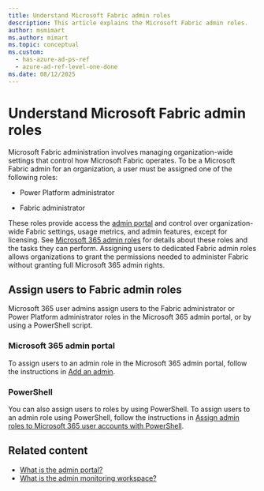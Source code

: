 ```yaml
---
title: Understand Microsoft Fabric admin roles
description: This article explains the Microsoft Fabric admin roles.
author: msmimart
ms.author: mimart
ms.topic: conceptual
ms.custom:
  - has-azure-ad-ps-ref
  - azure-ad-ref-level-one-done
ms.date: 08/12/2025
---
```


# Understand Microsoft Fabric admin roles

Microsoft Fabric administration involves managing organization-wide settings that control how Microsoft Fabric operates. To be a Microsoft Fabric admin for an organization, a user must be assigned one of the following roles:

* Power Platform administrator

* Fabric administrator

These roles provide access the [admin portal](admin-center.md) and control over organization-wide Fabric settings, usage metrics, and admin features, except for licensing. See [Microsoft 365 admin roles](/microsoft-365/admin/add-users/about-admin-roles) for details about these roles and the tasks they can perform. Assigning users to dedicated Fabric admin roles allows organizations to grant the permissions needed to administer Fabric without granting full Microsoft 365 admin rights.

## Assign users to Fabric admin roles

Microsoft 365 user admins assign users to the Fabric administrator or Power Platform administrator roles in the Microsoft 365 admin portal, or by using a PowerShell script.

### Microsoft 365 admin portal

To assign users to an admin role in the Microsoft 365 admin portal, follow the instructions in [Add an admin](/microsoft-365/admin/add-users/assign-admin-roles#steps-add-an-admin).

### PowerShell

You can also assign users to roles by using PowerShell. To assign users to an admin role using PowerShell, follow the instructions in [Assign admin roles to Microsoft 365 user accounts with PowerShell](/microsoft-365/enterprise/assign-roles-to-user-accounts-with-microsoft-365-powershell).

## Related content

* [What is the admin portal?](admin-center.md)
* [What is the admin monitoring workspace?](monitoring-workspace.md)
